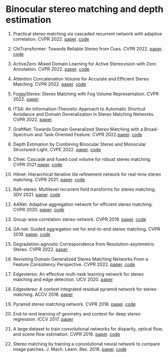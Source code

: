 # Binocular stereo matching and depth estimation

1. Practical stereo matching via cascaded recurrent network with adaptive correlation. CVPR 2022. [paper](extension://bfdogplmndidlpjfhoijckpakkdjkkil/pdf/viewer.html?file=https%3A%2F%2Fopenaccess.thecvf.com%2Fcontent%2FCVPR2022%2Fpapers%2FLi_Practical_Stereo_Matching_via_Cascaded_Recurrent_Network_With_Adaptive_Correlation_CVPR_2022_paper.pdf). [code](https://github.com/megvii-research/CREStereo)
2. ChiTransformer: Towards Reliable Stereo from Cues. CVPR 2022. [paper](https://openaccess.thecvf.com/content/CVPR2022/papers/Su_Chitransformer_Towards_Reliable_Stereo_From_Cues_CVPR_2022_paper.pdf). [code](https://github.com/ISL-CV/ChiTransformer.git)
3. ActiveZero: Mixed Domain Learning for Active Stereovision with Zero
Annotation. CVPR 2022. [paper](https://openaccess.thecvf.com/content/CVPR2022/papers/Liu_ActiveZero_Mixed_Domain_Learning_for_Active_Stereovision_With_Zero_Annotation_CVPR_2022_paper.pdf). [code](https://github.com/haosulab/active_zero).
4. Attention Concatenation Volume for Accurate and Efficient Stereo Matching. CVPR 2022. [paper](extension://bfdogplmndidlpjfhoijckpakkdjkkil/pdf/viewer.html?file=https%3A%2F%2Fopenaccess.thecvf.com%2Fcontent%2FCVPR2022%2Fpapers%2FXu_Attention_Concatenation_Volume_for_Accurate_and_Efficient_Stereo_Matching_CVPR_2022_paper.pdf). [code](https://github.com/gangweiX/ACVNet)
5. FoggyStereo: Stereo Matching with Fog Volume Representation. CVPR 2022. [paper](https://openaccess.thecvf.com/content/CVPR2022/papers/Yao_FoggyStereo_Stereo_Matching_With_Fog_Volume_Representation_CVPR_2022_paper.pdf).
6. ITSA: An Information-Theoretic Approach to Automatic Shortcut Avoidance and Domain Generalization in Stereo Matching Networks. CVPR 2022. [paper](https://openaccess.thecvf.com/content/CVPR2022/papers/Chuah_ITSA_An_Information-Theoretic_Approach_to_Automatic_Shortcut_Avoidance_and_Domain_CVPR_2022_paper.pdf).
7. GraftNet: Towards Domain Generalized Stereo Matching with a Broad-Spectrum and Task-Oriented Feature. CVPR 2022.[paper](https://openaccess.thecvf.com/content/CVPR2022/papers/Liu_GraftNet_Towards_Domain_Generalized_Stereo_Matching_With_a_Broad-Spectrum_and_CVPR_2022_paper.pdf). [code](https://github.com/SpadeLiu/Graft-PSMNet)
8. Depth Estimation by Combining Binocular Stereo and Monocular Structured-Light. CVPE 2022. [paper](https://openaccess.thecvf.com/content/CVPR2022/papers/Xu_Depth_Estimation_by_Combining_Binocular_Stereo_and_Monocular_Structured-Light_CVPR_2022_paper.pdf). [code](https://github.com/YuhuaXu/MonoStereoFusion)
9. Cfnet: Cascade and fused cost volume for robust stereo matching. CVPR 2021 [paper](https://openaccess.thecvf.com/content/CVPR2021/html/Shen_CFNet_Cascade_and_Fused_Cost_Volume_for_Robust_Stereo_Matching_CVPR_2021_paper.html). [code](https://github.com/gallenszl/CFNet)
10. Hitnet: Hierarchical iterative tile refinement network for real-time stereo matching. CVPR 2021. [paper](https://openaccess.thecvf.com/content/CVPR2021/html/Tankovich_HITNet_Hierarchical_Iterative_Tile_Refinement_Network_for_Real-time_Stereo_Matching_CVPR_2021_paper.html). [code](https://github.com/google-research/googleresearch/tree/master/hitnet)
11. Raft-stereo: Multilevel recurrent field transforms for stereo matching. 3DV 2021. [paper]( https://github.com/princeton-vl/RAFT-Stereo). [code]( https://github.com/princeton-vl/RAFT-Stereo)
12. AANet: Adaptive aggregation network for efficient stereo matching. CVPR 2020. [paper](https://openaccess.thecvf.com/content_CVPR_2020/html/Xu_AANet_Adaptive_Aggregation_Network_for_Efficient_Stereo_Matching_CVPR_2020_paper.html). [code](https://github.com/haofeixu/aanet)
13. Group-wise correlation stereo network. CVPR 2019. [paper](https://openaccess.thecvf.com/content_CVPR_2019/html/Guo_Group-Wise_Correlation_Stereo_Network_CVPR_2019_paper.html). [code](https://github.com/xy-guo/GwcNet)
14. GA-net: Guided aggregation net for end-to-end stereo matching. CVPR 2019.  [paper](https://openaccess.thecvf.com/content_CVPR_2019/html/Zhang_GA-Net_Guided_Aggregation_Net_for_End-To-End_Stereo_Matching_CVPR_2019_paper.html). [code](https://github.com/feihuzhang/GANet)
15. Degradation-agnostic Correspondence from Resolution-asymmetric Stereo. CVPR 2022. [paper](https://openaccess.thecvf.com/content/CVPR2022/papers/Chen_Degradation-Agnostic_Correspondence_From_Resolution-Asymmetric_Stereo_CVPR_2022_paper.pdf)
16. Revisiting Domain Generalized Stereo Matching Networks From a Feature Consistency Perspective. CVPR 2022. [paper](https://openaccess.thecvf.com/content/CVPR2022/papers/Zhang_Revisiting_Domain_Generalized_Stereo_Matching_Networks_From_a_Feature_Consistency_CVPR_2022_paper.pdf). [code](https://github.com/jiaw-z/FCStereo)
17. Edgestereo: An effective multi-task learning network for stereo matching and edge detection. IJCV 2020. [paper](https://arxiv.org/abs/1903.01700)
18. Edgestereo: A context integrated residual pyramid network for stereo matching. ACCV 2018. [paper](https://arxiv.org/abs/1803.05196v3)
19. Pyramid stereo matching network. CVPR 2018. [paper](https://openaccess.thecvf.com/content_cvpr_2018/html/Chang_Pyramid_Stereo_Matching_CVPR_2018_paper.html). [code](https://github.com/JiaRenChang/PSMNet)
   
20. End-to-end learning of geometry and context for deep stereo regression. ICCV 2017. [paper](https://openaccess.thecvf.com/content_iccv_2017/html/Kendall_End-To-End_Learning_of_ICCV_2017_paper.html)

21. A large dataset to train convolutional networks for disparity, optical flow, and scene flow estimation. CVPR 2016. [paper](https://openaccess.thecvf.com/content_cvpr_2016/html/Mayer_A_Large_Dataset_CVPR_2016_paper.html). [code](https://github.com/lmb-freiburg/dispnet-flownet-docker)
22. Stereo matching by training a convolutional neural network to compare image patches. J. Mach. Learn. Res. 2016. [paper](extension://bfdogplmndidlpjfhoijckpakkdjkkil/pdf/viewer.html?file=https%3A%2F%2Fwww.jmlr.org%2Fpapers%2Fvolume17%2F15-535%2F15-535.pdf). [code](https://github.com/jzbontar/mc-cnn)